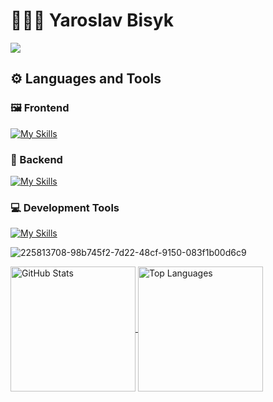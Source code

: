 # 🧑🏻‍💻 Yaroslav Bisyk
<img src="https://www.codewars.com/users/montegray/badges/large"/>

## ⚙️ Languages and Tools

### 🖼️ Frontend

[![My Skills](https://skillicons.dev/icons?i=js,ts,vue,nuxtjs,pinia,react,nextjs,redux,html,css,sass,tailwind,bootstrap,styledcomponents	)](https://skillicons.dev)

### 🔨 Backend

[![My Skills](https://skillicons.dev/icons?i=nodejs,express,nestjs,prisma,mongodb,mysql,postgres	)](https://skillicons.dev)

### 💻 Development Tools

[![My Skills](https://skillicons.dev/icons?i=docker,vite,npm,git,vscode,figma	)](https://skillicons.dev)

![225813708-98b745f2-7d22-48cf-9150-083f1b00d6c9](https://github.com/user-attachments/assets/fd1be445-5b5d-4402-ac2f-3391708ee5cd)

  <!-- GitHub Profile Stats -->
  <a href="https://github.com/Bisyk">
    <img height=200 align="center" src="https://github-readme-stats.vercel.app/api?username=Bisyk&theme=radical" alt="GitHub Stats" />
  </a>

  <!-- Most Used Languages Widget -->
  <a href="https://github.com/Bisyk">
    <img height=200 align="center" src="https://github-readme-stats.vercel.app/api/top-langs/?username=Bisyk&layout=compact&theme=radical" alt="Top Languages" />
  </a>
</div>


